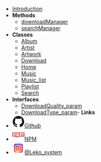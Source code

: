 - [Introduction](README)
- **Methods**
  - [downloadManager](./ytmusic_api_unofficial.downloadManager.md)
  - [searchManager](./ytmusic_api_unofficial.searchManager.md)
- **Classes**
  - [Album](./ytmusic_api_unofficial.models.Album.md.md)
  - [Artist](./ytmusic_api_unofficial.models.Artist.md.md)
  - [Artwork](./ytmusic_api_unofficial.models.Artwork.md.md)
  - [Download](./ytmusic_api_unofficial.models.Download.md.md)
  - [Home](./ytmusic_api_unofficial.models.Home.md.md)
  - [Music](./ytmusic_api_unofficial.models.Music.md.md)
  - [Music\_list](./ytmusic_api_unofficial.models.Music\_list.md.md)
  - [Playlist](./ytmusic_api_unofficial.models.Playlist.md.md)
  - [Search](./ytmusic_api_unofficial.models.Search.md.md)
- **Interfaces**
  - [DownloadQuality\_param](./ytmusic_api_unofficial.interfaces.DownloadQuality\_param.md.md)
  - [DownloadType\_param](./ytmusic_api_unofficial.interfaces.DownloadType\_param.md.md)- **Links**
- [![Github](/assets/img/github.svg)Github](https://github.com/Alexis06030631/ytmusic_api/)
- [![NPM](/assets/img/npm.svg)NPM](https://www.npmjs.com/package/ytmusic_api_unofficial)
- [![Instagram](/assets/img/instagram.svg)@Leko_system](https://instagram.com/leko_system)